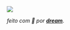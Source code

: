 <div align="">
<a href="https://twitter.com/iamjunioru"><img src="https://img.shields.io/twitter/follow/iamjunioru?style=social"></a>
</div>
<p align=""><i>feito com 💖 por <b><a href="github.com/iamjunioru">dream</a></i></b>.</p>
